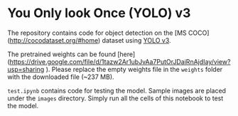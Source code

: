 # You Only look Once (YOLO) v3

The repository contains code for object detection on the [MS COCO] (http://cocodataset.org/#home) dataset using [YOLO v3](https://pjreddie.com/media/files/papers/YOLOv3.pdf). 

The pretrained weights can be found [here] (https://drive.google.com/file/d/1tazw2Ar1ubJvAa7PutOrJDaiRnAjdIay/view?usp=sharing
). Please replace the empty weights file in the `weights` folder with the downloaded file (~237 MB).

`test.ipynb` contains code for testing the model. Sample images are placed under the `images` directory. Simply run all the cells of this notebook to test the model.
